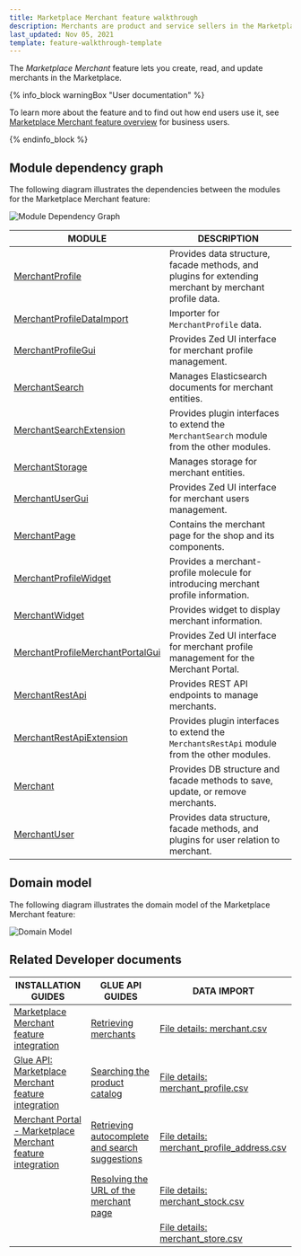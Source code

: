 ```yaml
---
title: Marketplace Merchant feature walkthrough
description: Merchants are product and service sellers in the Marketplace.
last_updated: Nov 05, 2021
template: feature-walkthrough-template
---
```


The *Marketplace Merchant* feature lets you create, read, and update merchants in the Marketplace.

{% info_block warningBox "User documentation" %}

To learn more about the feature and to find out how end users use it, see [Marketplace Merchant feature overview](/docs/marketplace/user/features/{{page.version}}/marketplace-merchant-feature-overview/marketplace-merchant-feature-overview.html) for business users.

{% endinfo_block %}


## Module dependency graph

The following diagram illustrates the dependencies between the modules for the Marketplace Merchant feature:

![Module Dependency Graph](https://confluence-connect.gliffy.net/embed/image/42f7f5aa-2eee-4149-9b9e-50052e870946.png?utm_medium=live&utm_source=custom)


| MODULE | DESCRIPTION |
| --- | --- |
| [MerchantProfile](https://github.com/spryker/merchant-profile) | Provides data structure, facade methods, and plugins for extending merchant by merchant profile data. |
| [MerchantProfileDataImport](https://github.com/spryker/merchant-profile-data-import) | Importer for `MerchantProfile` data. |
| [MerchantProfileGui](https://github.com/spryker/merchant-profile-gui) | Provides Zed UI interface for merchant profile management. |
| [MerchantSearch](https://github.com/spryker/merchant-search) | Manages Elasticsearch documents for merchant entities. |
| [MerchantSearchExtension](https://github.com/spryker/merchant-search-extension) | Provides plugin interfaces to extend the `MerchantSearch` module from the other modules. |
| [MerchantStorage](https://github.com/spryker/merchant-storage) | Manages storage for merchant entities. |
| [MerchantUserGui](https://github.com/spryker/merchant-user-gui) | Provides Zed UI interface for merchant users management. |
| [MerchantPage](https://github.com/spryker-shop/merchant-page) | Contains the merchant page for the shop and its components. |
| [MerchantProfileWidget](https://github.com/spryker-shop/merchant-profile-widget) | Provides a merchant-profile molecule for introducing merchant profile information. |
| [MerchantWidget](https://github.com/spryker-shop/merchant-widget) | Provides widget to display merchant information. |
| [MerchantProfileMerchantPortalGui](https://github.com/spryker/merchant-profile-merchant-portal-gui) | Provides Zed UI interface for merchant profile management for the Merchant Portal. |
| [MerchantRestApi](https://github.com/spryker/merchants-rest-api) | Provides REST API endpoints to manage merchants. |
| [MerchantRestApiExtension](https://github.com/spryker/merchants-rest-api-extension) | Provides plugin interfaces to extend the `MerchantsRestApi` module from the other modules. |
| [Merchant](https://github.com/spryker/merchant) | Provides DB structure and facade methods to save, update, or remove merchants. |
| [MerchantUser](https://github.com/spryker/merchant-user) | Provides data structure, facade methods, and plugins for user relation to merchant. |


## Domain model

The following diagram illustrates the domain model of the Marketplace Merchant feature:

![Domain Model](https://confluence-connect.gliffy.net/embed/image/73486462-e9d3-4eb2-93ef-a5cde49cce98.png?utm_medium=live&utm_source=custom)


## Related Developer documents

| INSTALLATION GUIDES | GLUE API GUIDES | DATA IMPORT |
| --- | --- | --- |
|[Marketplace Merchant feature integration](/docs/marketplace/dev/feature-integration-guides/{{page.version}}/marketplace-merchant-feature-integration.html) |[Retrieving merchants](/docs/marketplace/dev/glue-api-guides/{{page.version}}/merchants/retrieving-merchants.html) | [File details: merchant.csv](/docs/marketplace/dev/data-import/{{page.version}}/file-details-merchant.csv.html) |
|[Glue API: Marketplace Merchant feature integration](/docs/marketplace/dev/feature-integration-guides/{{page.version}}/glue/marketplace-merchant-feature-integration.html) | [Searching the product catalog](/docs/marketplace/dev/glue-api-guides/{{page.version}}/searching-the-product-catalog.html) | [File details: merchant_profile.csv](/docs/marketplace/dev/data-import/{{page.version}}/file-details-merchant-profile.csv.html) |
| [Merchant Portal - Marketplace Merchant feature integration](/docs/marketplace/dev/feature-integration-guides/{{page.version}}/merchant-portal-marketplace-merchant-feature-integration.html) | [Retrieving autocomplete and search suggestions](/docs/marketplace/dev/glue-api-guides/{{page.version}}/retrieving-autocomplete-and-search-suggestions.html) | [File details: merchant_profile_address.csv](/docs/marketplace/dev/data-import/{{page.version}}/file-details-merchant-profile-address.csv.html) |
|     | [Resolving the URL of the merchant page](/docs/marketplace/dev/glue-api-guides/{{page.version}}/resolving-search-engine-friendly-urls.html) |[File details: merchant_stock.csv](/docs/marketplace/dev/data-import/{{page.version}}/file-details-merchant-stock.csv.html) |
|   |   | [File details: merchant_store.csv](/docs/marketplace/dev/data-import/{{page.version}}/file-details-merchant-store.csv.html)  |

